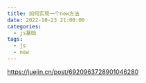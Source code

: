 ```yaml
---
title: 如何实现一个new方法
date: 2022-10-23 21:00:00
categories:
  - js基础
tags:
  - js
  - new
---
```


https://juejin.cn/post/6920963728901046280
